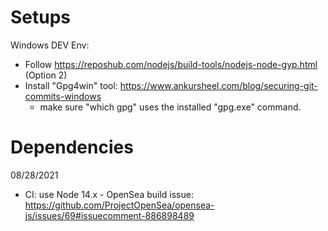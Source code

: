 # Setups

Windows DEV Env:
- Follow https://reposhub.com/nodejs/build-tools/nodejs-node-gyp.html (Option 2)
- Install "Gpg4win" tool: https://www.ankursheel.com/blog/securing-git-commits-windows
  - make sure "which gpg" uses the installed "gpg.exe" command.

# Dependencies

08/28/2021
- CI: use Node 14.x - OpenSea build issue: https://github.com/ProjectOpenSea/opensea-js/issues/69#issuecomment-886898489

